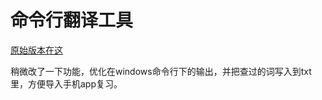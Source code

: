 # 命令行翻译工具

[原始版本在这](https://github.com/FeeiCN/dict/)

稍微改了一下功能，优化在windows命令行下的输出，并把查过的词写入到txt里，方便导入手机app复习。